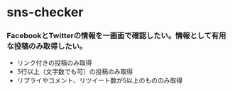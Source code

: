 # sns-checker

### FacebookとTwitterの情報を一画面で確認したい。情報として有用な投稿のみ取得したい。

+ リンク付きの投稿のみ取得
+ 5行以上（文字数でも可）の投稿のみ取得
+ リプライやコメント、リツイート数が5以上のもののみ取得
